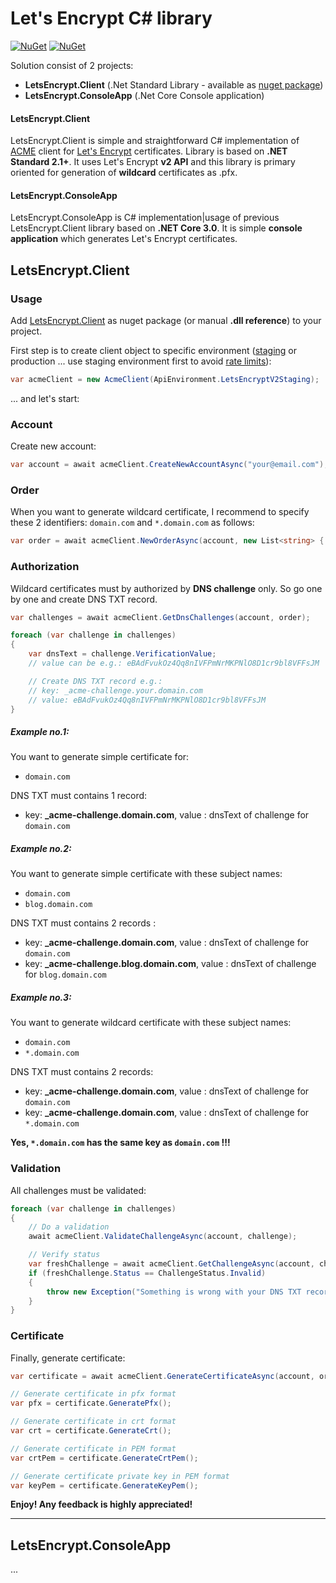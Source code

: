 # Let's Encrypt C# library

[![NuGet](https://img.shields.io/nuget/dt/LetsEncrypt.Client.svg)](https://www.nuget.org/packages/LetsEncrypt.Client) 
[![NuGet](https://img.shields.io/nuget/vpre/LetsEncrypt.Client.svg)](https://www.nuget.org/packages/LetsEncrypt.Client)

Solution consist of 2 projects:
* **LetsEncrypt.Client** (.Net Standard Library - available as [nuget package](https://www.nuget.org/packages/LetsEncrypt.Client/1.0.0))
* **LetsEncrypt.ConsoleApp** (.Net Core Console application)

#### LetsEncrypt.Client

LetsEncrypt.Client is simple and straightforward C# implementation of [ACME](https://en.wikipedia.org/wiki/Automated_Certificate_Management_Environment) client for [Let's Encrypt](https://letsencrypt.org/) certificates. Library is based on **.NET Standard 2.1+**.
It uses Let's Encrypt **v2 API** and this library is primary oriented for generation of **wildcard** certificates as .pfx. 

#### LetsEncrypt.ConsoleApp

LetsEncrypt.ConsoleApp is C# implementation|usage of previous LetsEncrypt.Client library based on **.NET Core 3.0**. It is simple **console application** which generates Let's Encrypt certificates. 


## LetsEncrypt.Client

### Usage

Add [LetsEncrypt.Client](https://www.nuget.org/packages/LetsEncrypt.Client/1.0.0) as nuget package (or manual **.dll reference**) to your project.

First step is to create client object to specific environment ([staging](https://letsencrypt.org/docs/staging-environment/) or production ... use staging environment first to avoid [rate limits](https://letsencrypt.org/docs/rate-limits/)):

```cs
var acmeClient = new AcmeClient(ApiEnvironment.LetsEncryptV2Staging);
```

... and let's start:

### Account

Create new account: 
```cs
var account = await acmeClient.CreateNewAccountAsync("your@email.com");
```

### Order

When you want to generate wildcard certificate, I recommend to specify these 2 identifiers: `domain.com` and  `*.domain.com` as follows:
```cs
var order = await acmeClient.NewOrderAsync(account, new List<string> { "domain.com", "*.domain.com" });
```

### Authorization

Wildcard certificates must by authorized by **DNS challenge** only. So go one by one and create DNS TXT record. 
```cs
var challenges = await acmeClient.GetDnsChallenges(account, order);

foreach (var challenge in challenges)
{  
    var dnsText = challenge.VerificationValue;
    // value can be e.g.: eBAdFvukOz4Qq8nIVFPmNrMKPNlO8D1cr9bl8VFFsJM

    // Create DNS TXT record e.g.:
    // key: _acme-challenge.your.domain.com 
    // value: eBAdFvukOz4Qq8nIVFPmNrMKPNlO8D1cr9bl8VFFsJM
}
```

##### Example no.1: 

You want to generate simple certificate for:
* `domain.com`
  
DNS TXT must contains 1 record:
* key: **_acme-challenge.domain.com**, value : dnsText of challenge for `domain.com`

##### Example no.2: 

You want to generate simple certificate with these subject names:
* `domain.com`
* `blog.domain.com` 
  
DNS TXT must contains 2 records :
* key: **_acme-challenge.domain.com**, value : dnsText of challenge for `domain.com`
* key: **_acme-challenge.blog.domain.com**, value : dnsText of challenge for `blog.domain.com` 

##### Example no.3: 

You want to generate wildcard certificate with these subject names:
* `domain.com`
* `*.domain.com` 
  
DNS TXT must contains 2 records:
* key: **_acme-challenge.domain.com**, value : dnsText of challenge for `domain.com`
* key: **_acme-challenge.domain.com**, value : dnsText of challenge for `*.domain.com`

**Yes, `*.domain.com` has the same key as `domain.com` !!!**

### Validation

All challenges must be validated:

```cs
foreach (var challenge in challenges)
{
    // Do a validation
    await acmeClient.ValidateChallengeAsync(account, challenge);

    // Verify status 
    var freshChallenge = await acmeClient.GetChallengeAsync(account, challenge);
    if (freshChallenge.Status == ChallengeStatus.Invalid)
    {
        throw new Exception("Something is wrong with your DNS TXT record(s)!");
    }
}
```

### Certificate

Finally, generate certificate:

```cs
var certificate = await acmeClient.GenerateCertificateAsync(account, order, "domain.com", "YourSuperSecretPasswordOfCertificate");

// Generate certificate in pfx format
var pfx = certificate.GeneratePfx();

// Generate certificate in crt format
var crt = certificate.GenerateCrt();

// Generate certificate in PEM format 
var crtPem = certificate.GenerateCrtPem();

// Generate certificate private key in PEM format 
var keyPem = certificate.GenerateKeyPem();
```

**Enjoy! Any feedback is highly appreciated!**

---

## LetsEncrypt.ConsoleApp
...


